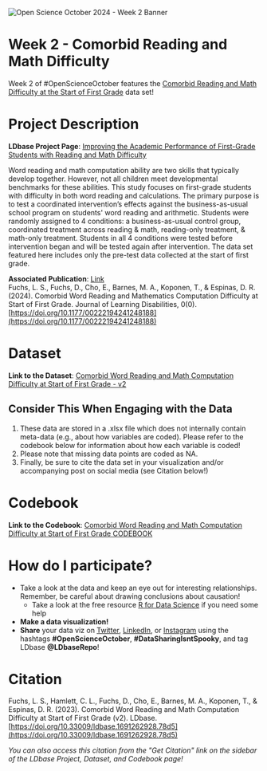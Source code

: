 ![Open Science October 2024 - Week 2 Banner](https://github.com/user-attachments/assets/d04dc5eb-2d12-44c0-8ae6-42297cc61172)
# Week 2 - Comorbid Reading and Math Difficulty
Week 2 of #OpenScienceOctober features the [Comorbid Reading and Math Difficulty at the Start of First Grade](https://ldbase.org/projects/6238a896-f1cc-4cf9-9c52-b23fede10747) data set!

# Project Description
**LDbase Project Page**: [Improving the Academic Performance of First-Grade Students with Reading and Math Difficulty](https://ldbase.org/projects/6238a896-f1cc-4cf9-9c52-b23fede10747)

Word reading and math computation ability are two skills that typically develop together.  However, not all children meet developmental benchmarks for these abilities. This study focuses on first-grade students with difficulty in both word reading and calculations. The primary purpose is to test a coordinated intervention’s effects against the business-as-usual school program on students' word reading and arithmetic. Students were randomly assigned to 4 conditions: a business-as-usual control group, coordinated treatment across reading & math, reading-only treatment, & math-only treatment. Students in all 4 conditions were tested before intervention began and will be tested again after intervention. The data set featured here includes only the pre-test data collected at the start of first grade. 

**Associated Publication**: [Link](https://journals.sagepub.com/doi/full/10.1177/00222194241248188)  
Fuchs, L. S., Fuchs, D., Cho, E., Barnes, M. A., Koponen, T., & Espinas, D. R. (2024). Comorbid Word Reading and Mathematics Computation Difficulty at Start of First Grade. Journal of Learning Disabilities, 0(0). [https://doi.org/10.1177/00222194241248188](https://doi.org/10.1177/00222194241248188)

  
# Dataset
**Link to the Dataset**: [Comorbid Word Reading and Math Computation Difficulty at Start of First Grade - v2](https://ldbase.org/datasets/36480aef-d646-4d94-9a5f-6d205e19bb7a)

## Consider This When Engaging with the Data  
1. These data are stored in a .xlsx file which does not internally contain meta-data (e.g., about how variables are coded). Please refer to the codebook below for information about how each variable is coded! 
2. Please note that missing data points are coded as NA.
4. Finally, be sure to cite the data set in your visualization and/or accompanying post on social media (see Citation below!)

   
# Codebook
**Link to the Codebook**: [Comorbid Word Reading and Math Computation Difficulty at Start of First Grade CODEBOOK](https://ldbase.org/documents/dfa334ca-3fc4-4e0d-a0e0-17094bc8b626)  


# How do I participate?
-  Take a look at the data and keep an eye out for interesting relationships. Remember, be careful about drawing conclusions about causation!
   -  Take a look at the free resource [R for Data Science](https://r4ds.hadley.nz/) if you need some help
- **Make a data visualization!**
- **Share** your data viz on [Twitter](https://twitter.com/LDbaseRepo), [LinkedIn](https://www.linkedin.com/company/ldbaserepo/?viewAsMember=true), or [Instagram](https://www.instagram.com/ldbaserepo/) using the hashtags **#OpenScienceOctober**, **#DataSharingIsntSpooky**, and tag LDbase **@LDbaseRepo**!
  

# Citation
Fuchs, L. S., Hamlett, C. L., Fuchs, D., Cho, E., Barnes, M. A., Koponen, T., & Espinas, D. R. (2023). Comorbid Word Reading and Math Computation Difficulty at Start of First Grade (v2). LDbase. [https://doi.org/10.33009/ldbase.1691262928.78d5](https://doi.org/10.33009/ldbase.1691262928.78d5) 

*You can also access this citation from the "Get Citation" link on the sidebar of the LDbase Project, Dataset, and Codebook page!*
